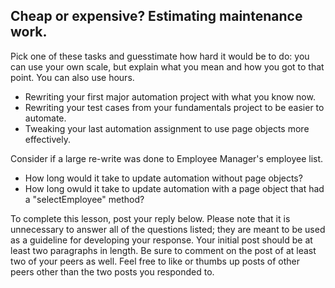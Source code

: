 ## Cheap or expensive? Estimating maintenance work.

Pick one of these tasks and guesstimate how hard it would be to do: you can use
your own scale, but explain what you mean and how you got to that point. You can
also use hours.

- Rewriting your first major automation project with what you know now.
- Rewriting your test cases from your fundamentals project to be easier to
  automate.
- Tweaking your last automation assignment to use page objects more effectively.

Consider if a large re-write was done to Employee Manager's employee list.

- How long would it take to update automation without page objects?
- How long owuld it take to update automation with a page object that had a
  "selectEmployee" method?

To complete this lesson, post your reply below. Please note that it is
unnecessary to answer all of the questions listed; they are meant to be used as
a guideline for developing your response. Your initial post should be at least
two paragraphs in length. Be sure to comment on the post of at least two of your
peers as well. Feel free to like or thumbs up posts of other peers other than
the two posts you responded to.
